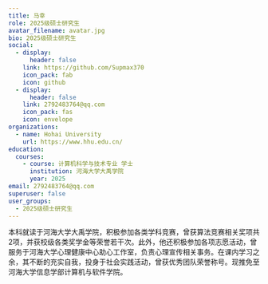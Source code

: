 ```yaml
---
title: 马幸
role: 2025级硕士研究生
avatar_filename: avatar.jpg
bio: 2025级硕士研究生
social:
  - display:
      header: false
    link: https://github.com/Supmax370
    icon_pack: fab
    icon: github
  - display:
      header: false
    link: 2792483764@qq.com
    icon_pack: fas
    icon: envelope
organizations:
  - name: Hohai University
    url: https://www.hhu.edu.cn/
education:
  courses:
    - course: 计算机科学与技术专业 学士
      institution: 河海大学大禹学院
      year: 2025
email: 2792483764@qq.com
superuser: false
user_groups:
  - 2025级硕士研究生
---
```

本科就读于河海大学大禹学院，积极参加各类学科竞赛，曾获算法竞赛相关奖项共2项，并获校级各类奖学金等荣誉若干次。此外，他还积极参加各项志愿活动，曾服务于河海大学心理健康中心助心工作室，负责心理宣传相关事务。在课内学习之余，其不断的充实自我，投身于社会实践活动，曾获优秀团队荣誉称号。现推免至河海大学信息学部计算机与软件学院。

